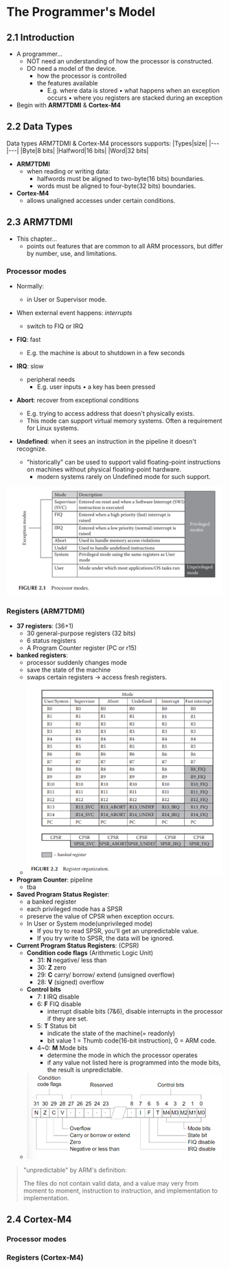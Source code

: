 # The Programmer's Model
## 2.1 Introduction
- A programmer...
  - NOT need an understanding of how the processor is constructed.
  - DO need a model of the device.
    - how the processor is controlled
    - the features available
      - E.g. where data is stored • what happens when an exception occurs • where you registers are stacked during an exception
- Begin with **ARM7TDMI** & **Cortex-M4**

## 2.2 Data Types
Data types ARM7TDMI & Cortex-M4 processors supports:
|Types|size|
|---|---|
|Byte|8 bits|
|Halfword|16 bits|
|Word|32 bits|

- **ARM7TDMI**
  - when reading or writing data:
    - halfwords must be aligned to two-byte(16 bits) boundaries.
    - words must be aligned to four-byte(32 bits) boundaries.
- **Cortex-M4**
  - allows unaligned accesses under certain conditions.

## 2.3 ARM7TDMI
- This chapter...
  - points out features that are common to all ARM processors, but differ by number, use, and limitations.

### Processor modes
- Normally:
  - in User or Supervisor mode.
- When external event happens: *interrupts*
  - switch to FIQ or IRQ

- **FIQ**: fast
  - E.g. the machine is about to shutdown in a few seconds
- **IRQ**: slow
  - peripheral needs
    - E.g. user inputs • a key has been pressed
- **Abort**: recover from exceptional conditions
  - E.g. trying to access address that doesn't physically exists.
  - This mode can support virtual memory systems. Often a requirement for Linux systems.
- **Undefined**: when it sees an instruction in the pipeline it doesn't recognize.
  - "historically" can be used to support valid floating-point instructions on machines without physical floating-point hardware.
    - modern systems rarely on Undefined mode for such support. 

![Processor-Modes](./attachments/Processor-Modes.png)

### Registers (ARM7TDMI)
- **37 registers**: (36+1)
  - 30 general-purpose registers (32 bits)
  - 6 status registers
  - A Program Counter register (PC or r15)
- **banked registers**:
  - processor suddenly changes mode 
  - save the state of the machine
  - swaps certain registers -> access fresh registers.
  - ![Register organization](./attachments/Register-Organization.png)
- **Program Counter**: pipeline
  - tba
- **Saved Program Status Register**:
  - a banked register
  - each privileged mode has a SPSR
  - preserve the value of CPSR when exception occurs.
  - In User or System mode(unprivileged mode)
    - If you try to read SPSR, you'll get an unpredictable value.
    - If you try write to SPSR, the data will be ignored.
- **Current Program Status Registers**: (CPSR)
  - **Condition code flags** (Arithmetic Logic Unit)
    - 31: **N** negative/ less than
    - 30: **Z** zero
    - 29: **C** carry/ borrow/ extend (unsigned overflow)
    - 28: **V** (signed) overflow
  - **Control bits**
    - 7: **I** IRQ disable
    - 6: **F** FIQ disable
      - interrupt disable bits (7&6), disable interrupts in the processor if they are set.
    - 5: **T** Status bit
      - indicate the state of the machine(= readonly)
      - bit value 1 = Thumb code(16-bit instruction), 0 = ARM code.
    - 4~0: **M** Mode bits
      - determine the mode in which the processor operates
      - if any value not listed here is programmed into the mode bits, the result is unpredictable.
  - ![CPSR](./attachments/ARM7TDMI-CPSR.png)

> "unpredictable" by ARM's definition:
> 
>The files do not contain valid data, and a value may very from moment to moment, instruction to instruction, and implementation to implementation.
## 2.4 Cortex-M4

### Processor modes
### Registers (Cortex-M4)